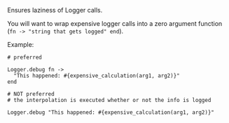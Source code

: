 Ensures laziness of Logger calls.

You will want to wrap expensive logger calls into a zero argument
function (`fn -> "string that gets logged" end`).

Example:

    # preferred

    Logger.debug fn ->
      "This happened: #{expensive_calculation(arg1, arg2)}"
    end

    # NOT preferred
    # the interpolation is executed whether or not the info is logged

    Logger.debug "This happened: #{expensive_calculation(arg1, arg2)}"
